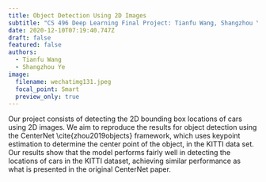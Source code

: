 ```yaml
---
title: Object Detection Using 2D Images
subtitle: "CS 496 Deep Learning Final Project: Tianfu Wang, Shangzhou Ye"
date: 2020-12-10T07:19:40.747Z
draft: false
featured: false
authors:
  - Tianfu Wang
  - Shangzhou Ye
image:
  filename: wechatimg131.jpeg
  focal_point: Smart
  preview_only: true
---
```

 Our project consists of detecting the 2D bounding box locations of cars using 2D images. We aim to reproduce the results for object detection using the CenterNet \cite{zhou2019objects} framework, which uses keypoint estimation to determine the center point of the object, in the KITTI data set. Our results show that the model performs fairly well in detecting the locations of cars in the KITTI dataset, achieving similar performance as what is presented in the original CenterNet paper.